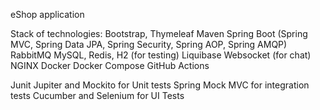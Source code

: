 eShop application

Stack of technologies:
Bootstrap, Thymeleaf
Maven
Spring Boot (Spring MVC, Spring Data JPA, Spring Security, Spring AOP, Spring AMQP)
RabbitMQ
MySQL, Redis, H2 (for testing)
Liquibase
Websocket (for chat)
NGINX
Docker
Docker Compose
GitHub Actions

Junit Jupiter and Mockito for Unit tests
Spring Mock MVC for integration tests
Cucumber and Selenium for UI Tests


